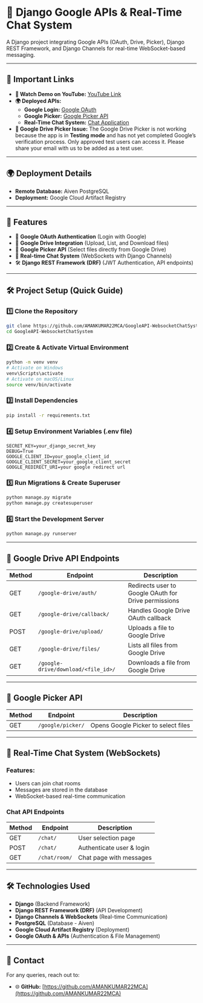 # 🚀 Django Google APIs & Real-Time Chat System

A Django project integrating Google APIs (OAuth, Drive, Picker), Django REST Framework, and Django Channels for real-time WebSocket-based messaging.

---

## 🔗 Important Links

- **🎥 Watch Demo on YouTube:** [YouTube Link](https://youtube.com)
- **🌍 Deployed APIs:**
  - **Google Login:** [Google OAuth](https://google-oauth-project-316971717795.asia-south1.run.app/)
  - **Google Picker:** [Google Picker API](https://google-oauth-project-316971717795.asia-south1.run.app/google/picker/)
  - **Real-Time Chat System:** [Chat Application](https://google-oauth-project-316971717795.asia-south1.run.app/chat/)
- **🚧 Google Drive Picker Issue:** The Google Drive Picker is not working because the app is in **Testing mode** and has not yet completed Google’s verification process. Only approved test users can access it. Please share your email with us to be added as a test user.

---

## 🌍 Deployment Details

- **Remote Database:** Aiven PostgreSQL
- **Deployment:** Google Cloud Artifact Registry

---

## 📌 Features

- 🔑 **Google OAuth Authentication** (Login with Google)
- 📂 **Google Drive Integration** (Upload, List, and Download files)
- 📑 **Google Picker API** (Select files directly from Google Drive)
- 💬 **Real-time Chat System** (WebSockets with Django Channels)
- 🛠 **Django REST Framework (DRF)** (JWT Authentication, API endpoints)

---

## 🛠 Project Setup (Quick Guide)

### 1️⃣ Clone the Repository
```sh
git clone https://github.com/AMANKUMAR22MCA/GoogleAPI-WebsocketChatSystem.git
cd GoogleAPI-WebsocketChatSystem
```

### 2️⃣ Create & Activate Virtual Environment
```sh
python -m venv venv
# Activate on Windows
venv\Scripts\activate
# Activate on macOS/Linux
source venv/bin/activate
```

### 3️⃣ Install Dependencies
```sh
pip install -r requirements.txt
```

### 4️⃣ Setup Environment Variables (.env file)
```
SECRET_KEY=your_django_secret_key
DEBUG=True
GOOGLE_CLIENT_ID=your_google_client_id
GOOGLE_CLIENT_SECRET=your_google_client_secret
GOOGLE_REDIRECT_URI=your google redirect url
```

### 5️⃣ Run Migrations & Create Superuser
```sh
python manage.py migrate
python manage.py createsuperuser
```

### 6️⃣ Start the Development Server
```sh
python manage.py runserver
```

---

## 📂 Google Drive API Endpoints

| Method | Endpoint | Description |
|--------|--------------------------------|--------------------------------------|
| GET    | `/google-drive/auth/`        | Redirects user to Google OAuth for Drive permissions |
| GET    | `/google-drive/callback/`    | Handles Google Drive OAuth callback |
| POST   | `/google-drive/upload/`      | Uploads a file to Google Drive |
| GET    | `/google-drive/files/`       | Lists all files from Google Drive |
| GET    | `/google-drive/download/<file_id>/` | Downloads a file from Google Drive |

---

## 📑 Google Picker API

| Method | Endpoint | Description |
|--------|----------------|----------------------------------|
| GET    | `/google/picker/` | Opens Google Picker to select files |

---

## 💬 Real-Time Chat System (WebSockets)

### Features:
- Users can join chat rooms
- Messages are stored in the database
- WebSocket-based real-time communication


### Chat API Endpoints

| Method | Endpoint | Description |
|--------|---------------------|--------------------------------|
| GET    | `/chat/`            | User selection page          |
| POST   | `/chat/`            | Authenticate user & login    |
| GET    | `/chat/room/`       | Chat page with messages      |

---

## 🛠 Technologies Used

- **Django** (Backend Framework)
- **Django REST Framework (DRF)** (API Development)
- **Django Channels & WebSockets** (Real-time Communication)
- **PostgreSQL** (Database - Aiven)
- **Google Cloud Artifact Registry** (Deployment)
- **Google OAuth & APIs** (Authentication & File Management)

---

## 📧 Contact

For any queries, reach out to:
- 🌐 **GitHub:** [https://github.com/AMANKUMAR22MCA](https://github.com/AMANKUMAR22MCA)

